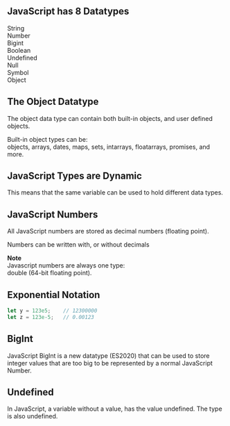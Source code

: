 ## JavaScript has 8 Datatypes
String  
Number  
Bigint  
Boolean  
Undefined  
Null  
Symbol  
Object  

## The Object Datatype
The object data type can contain both built-in objects, and user defined objects.

Built-in object types can be:  
objects, arrays, dates, maps, sets, intarrays, floatarrays, promises, and more.

## JavaScript Types are Dynamic
This means that the same variable can be used to hold different data types.

## JavaScript Numbers
All JavaScript numbers are stored as decimal numbers (floating point).

Numbers can be written with, or without decimals

**Note**  
Javascript numbers are always one type:  
double (64-bit floating point).

## Exponential Notation
```javascript
let y = 123e5;    // 12300000
let z = 123e-5;   // 0.00123
```

## BigInt
JavaScript BigInt is a new datatype (ES2020) that can be used to store integer values that are too big to be represented by a normal JavaScript Number.

## Undefined
In JavaScript, a variable without a value, has the value undefined. The type is also undefined.